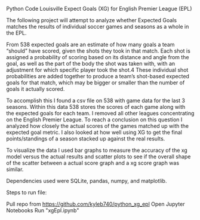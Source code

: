 Python Code Louisville Expect Goals (XG) for English Premier League (EPL)

The following project will attempt to analyze whether Expected Goals matches the results of individual soccer games and seasons as a whole in the EPL.

From 538 expected goals are an estimate of how many goals a team “should” have scored, given the shots they took in that match. Each shot is assigned a probability of scoring based on its distance and angle from the goal, as well as the part of the body the shot was taken with, with an adjustment for which specific player took the shot.4 These individual shot probabilities are added together to produce a team’s shot-based expected goals for that match, which may be bigger or smaller than the number of goals it actually scored.

To accomplish this I found a csv file on 538 with game data for the last 3 seasons.   Within this data 538 stores the scores of each game along with the expected goals for each team.  I removed all other leagues concentrating on the English Premier League.  To reach a conclusion on this question I analyzed how closely the actual scores of the games matched up with the expected goal metric.  I also looked at how well using XG to get the final points/standings of a season stacked up against the real results.  

To visualize the data I used bar graphs to measure the accuracy of the xg model versus the actual results and scatter plots to see if the overall shape of the scatter between a actual score graph and a xg score graph was similar.  

Dependencies used were SQLite, pandas, numpy, and matplotlib.

Steps to run file:

Pull repo from https://github.com/kyleb740/python_xg_epl
Open Jupyter Notebooks
Run "xgEpl.ipynb"
